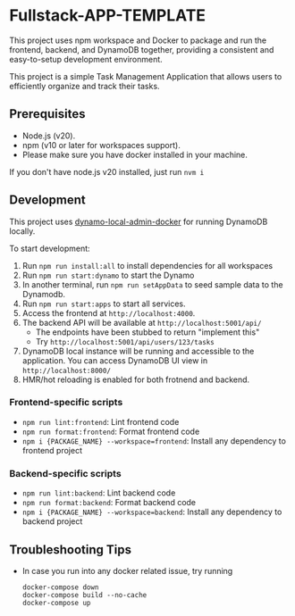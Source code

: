 # Fullstack-APP-TEMPLATE
This project uses npm workspace and Docker to package and run the frontend, backend, and DynamoDB together, providing a consistent and easy-to-setup development environment.

This project is a simple Task Management Application that allows users to efficiently organize and track their tasks.

## Prerequisites

- Node.js (v20).
- npm (v10 or later for workspaces support).
- Please make sure you have docker installed in your machine.

If you don't have node.js v20 installed, just run `nvm i`

## Development

This project uses [dynamo-local-admin-docker](https://github.com/instructure/dynamo-local-admin-docker) for running DynamoDB locally.

To start development:

1. Run `npm run install:all` to install dependencies for all workspaces
2. Run `npm run start:dynamo` to start the Dynamo
3. In another terminal, run `npm run setAppData` to seed sample data to the Dynamodb.
4. Run `npm run start:apps` to start all services.
5. Access the frontend at `http://localhost:4000`.
6. The backend API will be available at `http://localhost:5001/api/`
   - The endpoints have been stubbed to return "implement this"
   - Try `http://localhost:5001/api/users/123/tasks` 
7. DynamoDB local instance will be running and accessible to the application.
   You can access DynamoDB UI view in `http://localhost:8000/`
8. HMR/hot reloading is enabled for both frotnend and backend.

### Frontend-specific scripts

- `npm run lint:frontend`: Lint frontend code
- `npm run format:frontend`: Format frontend code
- `npm i {PACKAGE_NAME} --workspace=frontend`: Install any dependency to frontend project

### Backend-specific scripts

- `npm run lint:backend`: Lint backend code
- `npm run format:backend`: Format backend code
- `npm i {PACKAGE_NAME} --workspace=backend`: Install any dependency to backend project


## Troubleshooting Tips
 - In case you run into any docker related issue, try running
    ```
    docker-compose down
    docker-compose build --no-cache
    docker-compose up
    ```